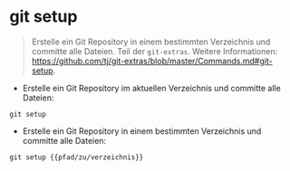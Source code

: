 # git setup

> Erstelle ein Git Repository in einem bestimmten Verzeichnis und committe alle Dateien.
> Teil der `git-extras`.
> Weitere Informationen: <https://github.com/tj/git-extras/blob/master/Commands.md#git-setup>.

- Erstelle ein Git Repository im aktuellen Verzeichnis und committe alle Dateien:

`git setup`

- Erstelle ein Git Repository in einem bestimmten Verzeichnis und committe alle Dateien:

`git setup {{pfad/zu/verzeichnis}}`
